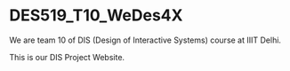 # DES519_T10_WeDes4X

We are team 10 of DIS (Design of Interactive Systems) course at IIIT Delhi.

This is our DIS Project Website.
